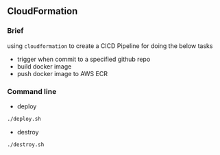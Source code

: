 ## CloudFormation
### Brief
using `cloudformation` to create a CICD Pipeline for doing the below tasks
- trigger when commit to a specified github repo
- build docker image
- push docker image to AWS ECR

### Command line
- deploy
```sh
./deploy.sh 
```
- destroy
```sh
./destroy.sh 
```